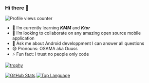 ### Hi there 👋

![Profile views counter](https://komarev.com/ghpvc/?username=oussemaAr)

- 🌱 I’m currently learning ***KMM*** and ***Ktor***
- 👯 I’m looking to collaborate on any amazing open source mobile application
- 💬 Ask me about Android developpment I can answer all questions 
- 😄 Pronouns: OSAMA aka Ouuss
- ⚡ Fun fact: I trust no people only code 

[![trophy](https://github-profile-trophy.vercel.app/?username=heithemmoumni&theme=gruvbox&title=MultiLanguage,Commit,Repositories,Issues)](https://github.com/ryo-ma/github-profile-trophy)

<a href="https://github.com/oussemaAr">
<img align="center" src="https://github-readme-stats.vercel.app/api?username=oussemaAr&show_icons=true&theme=light&line_height=27" alt="GitHub Stats"/>
</a>

<a href="https://github.com/oussemaAr">
<img align="center" src="https://github-readme-stats.vercel.app/api/top-langs/?username=oussemaAr&theme=light&hide_langs_below=1" alt="Top Language"/>
</a>
